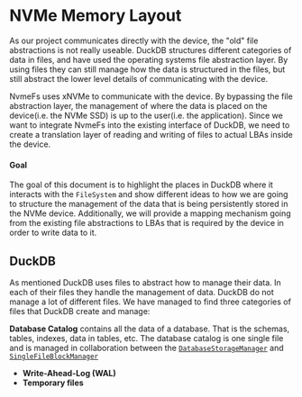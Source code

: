 # NVMe Memory Layout

As our project communicates directly with the device, the "old" file abstractions is not really useable. DuckDB structures different categories of data in files, and have used the operating systems file abstraction layer. By using files they can still manage how the data is structured in the files, but still abstract the lower level details of communicating with the device. 

NvmeFs uses xNVMe to communicate with the device. By bypassing the file abstraction layer, the management of where the data is placed on the device(i.e. the NVMe SSD) is up to the user(i.e. the application). Since we want to integrate NvmeFs into the existing interface of DuckDB, we need to create a translation layer of reading and writing of files to actual LBAs inside the device.

#### Goal 

The goal of this document is to highlight the places in DuckDB where it interacts with the `FileSystem` and show different ideas to how we are going to structure the management of the data that is being persistently stored in the NVMe device. Additionally, we will provide a mapping mechanism going from the existing file abstractions to LBAs that is required by the device in order to write data to it.

## DuckDB

As mentioned DuckDB uses files to abstract how to manage their data. In each of their files they handle the management of data. DuckDB do not manage a lot of different files. We have managed to find three categories of files that DuckDB create and manage:

**Database Catalog** contains all the data of a database. That is the schemas, tables, indexes, data in tables, etc. The database catalog is one single file and is managed in collaboration between the [`DatabaseStorageManager`](https://github.com/duckdb/duckdb/blob/19864453f7d0ed095256d848b46e7b8630989bac/src/include/duckdb/storage/storage_manager.hpp) and [`SingleFileBlockManager`](https://github.com/duckdb/duckdb/blob/19864453f7d0ed095256d848b46e7b8630989bac/src/include/duckdb/storage/single_file_block_manager.hpp)
- **Write-Ahead-Log (WAL)**
- **Temporary files**
